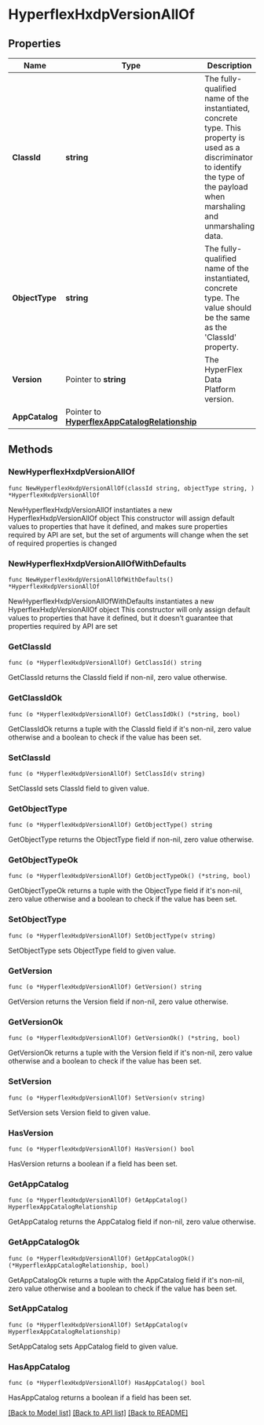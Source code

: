 # HyperflexHxdpVersionAllOf

## Properties

Name | Type | Description | Notes
------------ | ------------- | ------------- | -------------
**ClassId** | **string** | The fully-qualified name of the instantiated, concrete type. This property is used as a discriminator to identify the type of the payload when marshaling and unmarshaling data. | [default to "hyperflex.HxdpVersion"]
**ObjectType** | **string** | The fully-qualified name of the instantiated, concrete type. The value should be the same as the &#39;ClassId&#39; property. | [default to "hyperflex.HxdpVersion"]
**Version** | Pointer to **string** | The HyperFlex Data Platform version. | [optional] 
**AppCatalog** | Pointer to [**HyperflexAppCatalogRelationship**](hyperflex.AppCatalog.Relationship.md) |  | [optional] 

## Methods

### NewHyperflexHxdpVersionAllOf

`func NewHyperflexHxdpVersionAllOf(classId string, objectType string, ) *HyperflexHxdpVersionAllOf`

NewHyperflexHxdpVersionAllOf instantiates a new HyperflexHxdpVersionAllOf object
This constructor will assign default values to properties that have it defined,
and makes sure properties required by API are set, but the set of arguments
will change when the set of required properties is changed

### NewHyperflexHxdpVersionAllOfWithDefaults

`func NewHyperflexHxdpVersionAllOfWithDefaults() *HyperflexHxdpVersionAllOf`

NewHyperflexHxdpVersionAllOfWithDefaults instantiates a new HyperflexHxdpVersionAllOf object
This constructor will only assign default values to properties that have it defined,
but it doesn't guarantee that properties required by API are set

### GetClassId

`func (o *HyperflexHxdpVersionAllOf) GetClassId() string`

GetClassId returns the ClassId field if non-nil, zero value otherwise.

### GetClassIdOk

`func (o *HyperflexHxdpVersionAllOf) GetClassIdOk() (*string, bool)`

GetClassIdOk returns a tuple with the ClassId field if it's non-nil, zero value otherwise
and a boolean to check if the value has been set.

### SetClassId

`func (o *HyperflexHxdpVersionAllOf) SetClassId(v string)`

SetClassId sets ClassId field to given value.


### GetObjectType

`func (o *HyperflexHxdpVersionAllOf) GetObjectType() string`

GetObjectType returns the ObjectType field if non-nil, zero value otherwise.

### GetObjectTypeOk

`func (o *HyperflexHxdpVersionAllOf) GetObjectTypeOk() (*string, bool)`

GetObjectTypeOk returns a tuple with the ObjectType field if it's non-nil, zero value otherwise
and a boolean to check if the value has been set.

### SetObjectType

`func (o *HyperflexHxdpVersionAllOf) SetObjectType(v string)`

SetObjectType sets ObjectType field to given value.


### GetVersion

`func (o *HyperflexHxdpVersionAllOf) GetVersion() string`

GetVersion returns the Version field if non-nil, zero value otherwise.

### GetVersionOk

`func (o *HyperflexHxdpVersionAllOf) GetVersionOk() (*string, bool)`

GetVersionOk returns a tuple with the Version field if it's non-nil, zero value otherwise
and a boolean to check if the value has been set.

### SetVersion

`func (o *HyperflexHxdpVersionAllOf) SetVersion(v string)`

SetVersion sets Version field to given value.

### HasVersion

`func (o *HyperflexHxdpVersionAllOf) HasVersion() bool`

HasVersion returns a boolean if a field has been set.

### GetAppCatalog

`func (o *HyperflexHxdpVersionAllOf) GetAppCatalog() HyperflexAppCatalogRelationship`

GetAppCatalog returns the AppCatalog field if non-nil, zero value otherwise.

### GetAppCatalogOk

`func (o *HyperflexHxdpVersionAllOf) GetAppCatalogOk() (*HyperflexAppCatalogRelationship, bool)`

GetAppCatalogOk returns a tuple with the AppCatalog field if it's non-nil, zero value otherwise
and a boolean to check if the value has been set.

### SetAppCatalog

`func (o *HyperflexHxdpVersionAllOf) SetAppCatalog(v HyperflexAppCatalogRelationship)`

SetAppCatalog sets AppCatalog field to given value.

### HasAppCatalog

`func (o *HyperflexHxdpVersionAllOf) HasAppCatalog() bool`

HasAppCatalog returns a boolean if a field has been set.


[[Back to Model list]](../README.md#documentation-for-models) [[Back to API list]](../README.md#documentation-for-api-endpoints) [[Back to README]](../README.md)


